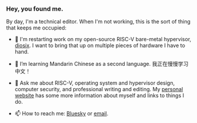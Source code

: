 ### Hey, you found me.

By day, I'm a technical editor. When I'm not working, this is the sort of thing that keeps me occupied:

- 🔭 I'm restarting work on my open-source RISC-V bare-metal hypervisor, [diosix](https://github.com/diodesign/diosix). I want to bring that up on multiple pieces of hardware I have to hand.

- 🌱 I’m learning Mandarin Chinese as a second language. 我正在慢慢学习中文！

- 💬 Ask me about RISC-V, operating system and hypervisor design, computer security, and professional writing and editing. My [personal website](https://diodesign.org) has some more information about myself and links to things I do.

- 📫 How to reach me: [Bluesky](https://bsky.app/profile/diodesign.org) or [email](mailto:chrisw@diosix.org).
